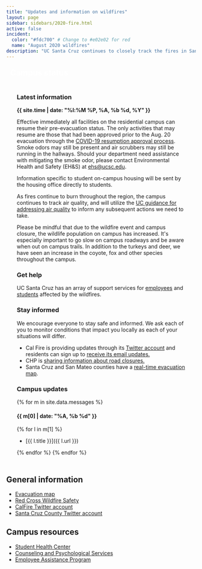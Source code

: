```yaml
---
title: "Updates and information on wildfires"
layout: page
sidebar: sidebars/2020-fire.html
active: false
incident:
  color: "#fdc700" # Change to #e02e02 for red
  name: "August 2020 wildfires"
description: "UC Santa Cruz continues to closely track the fires in Santa Cruz, Santa Clara, and neighboring counties. This event has resulted in multiple evacuations and air quality concerns."
---
```


<section style="border: 4px solid {{ page.incident.color }}; padding: 0; margin: 0 0 2em 0;">
  
  <h2 style="margin: 0 0 .5em 0; background-color: {{ page.incident.color }}; line-height: 1; padding: .5em .5em .45em .5em; color: white;"><i class="far fa-bell"></i> Campus status</h2>

  <div style="padding: .05em 2em .5em 2em;">

### Latest information

<b>{{ site.time | date: "%l:%M %P, %A, %b %d, %Y" }}</b>

Effective immediately all facilities on the residential campus can resume their pre-evacuation status. The only activities that may resume are those that had been approved prior to the Aug. 20 evacuation through the [COVID-19 resumption approval process](https://recovery.ucsc.edu/). Smoke odors may still be present and air scrubbers may still be running in the hallways. Should your department need assistance with mitigating the smoke odor, please contact Environmental Health and Safety (EH&S) at ehs@ucsc.edu.

Information specific to student on-campus housing will be sent by the housing office directly to students.

As fires continue to burn throughout the region, the campus continues to track air quality, and will utilize the [UC guidance for addressing air quality](https://drive.google.com/file/d/1ZHxoXZL-NuR6SAZjkrHSP3ISewrkXGbF/view) to inform any subsequent actions we need to take.

Please be mindful that due to the wildfire event and campus closure, the wildlife population on campus has increased. It's especially important to go slow on campus roadways and be aware when out on campus trails. In addition to the turkeys and deer, we have seen an increase in the coyote, fox and other species throughout the campus.

### Get help

UC Santa Cruz has an array of support services for [employees](https://news.ucsc.edu/2020/08/support-services-for-employees-impacted-by-wildfires.html) and [students](https://news.ucsc.edu/2020/08/you-are-not-alone.html) affected by the wildfires.

### Stay informed

We encourage everyone to stay safe and informed. We ask each of you to monitor conditions that impact you locally as each of your situations will differ.

- Cal Fire is providing updates through its [Twitter account](https://twitter.com/CALFIRECZU) and residents can sign up to [receive its email updates.](https://tinyurl.com/czulightning)
- CHP is [sharing information about road closures.](https://twitter.com/CHPscrz)
- Santa Cruz and San Mateo counties have a [real-time evacuation map](https://www.smco.community.zonehaven.com/).

### Campus updates

{% for m in site.data.messages %}

#### {{ m[0] | date: "%A, %b %d" }}

{% for l in m[1] %}

- [{{ l.title }}]({{ l.url }})

{% endfor %}
{% endfor %}

</div>

</section>

## General information

- [Evacuation map](https://www.smco.community.zonehaven.com)
- [Red Cross Wildfire Safety](https://www.redcross.org/get-help/how-to-prepare-for-emergencies/types-of-emergencies/wildfire.html)
- [CalFire Twitter account](https://twitter.com/CALFIRECZU)
- [Santa Cruz County Twitter account](https://twitter.com/sccounty)

## Campus resources

- [Student Health Center](https://healthcenter.ucsc.edu)
- [Counseling and Psychological Services](https://caps.ucsc.edu)
- [Employee Assistance Program](https://shr.ucsc.edu/benefits/eap/)
